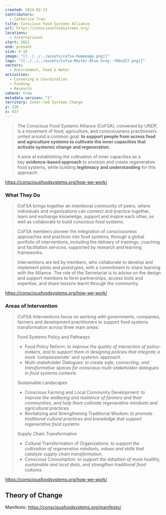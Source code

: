```yaml
---
created: 2024-02-12
contributors:
  - Catherine Tran
title: Conscious Food Systems Alliance
url: https://consciousfoodsystems.org/
locations:
  - International
start: 2021
end: present
size: 4-10
image: "[[../../../assets/cofsa-homepage.png]]"
logo: "[[../../../assets/Cofsa-Master-Blue-Grey--768x257.png]]"
sectors:
  - Environment, Food & Water
activities:
  - Convening & Coordination
  - Funding
  - Research
cohere: true
metadata_version: "1"
territory: Inner-led Systems Change
y: 326
x: 637
---
```

>The Conscious Food Systems Alliance (CoFSA), convened by UNDP, is a movement of food, agriculture, and consciousness practitioners united around a common goal: **to support people from across food and agriculture systems to cultivate the inner capacities that activate systemic change and regeneration.**
>
>It aims at establishing the cultivation of inner capacities as a key **evidence-based approach** to envision and create regenerative food systems, while building **legitimacy** **and understanding** for this approach.

https://consciousfoodsystems.org/how-we-work/

### What They Do

>CoFSA brings together an intentional community of peers, where individuals and organizations can connect and practice together, learn and exchange knowledge, support and inspire each other, as well as collaborate to build conscious food systems.

>CoFSA members pioneer the integration of consciousness approaches and practices into food systems, through a global portfolio of interventions, including the delivery of trainings, coaching and facilitation services, supported by research and learning frameworks.  
>
>Interventions are led by members, who collaborate to develop and implement pilots and prototypes, with a commitment to share learning with the Alliance. The role of the Secretariat is to advise on the design and support members to form partnerships, access tools and expertise, and share lessons learnt through the community.

https://consciousfoodsystems.org/how-we-work/

### Areas of Intervention

>CoFSA Interventions focus on working with governments, companies, farmers and development practitioners to support food systems transformation across three main areas:  
>
>Food Systems Policy and Pathways
>
>- Food Policy Reform: _to improve the quality of interaction of policy-makers, and to support them in designing policies that integrate a more ‘compassionate’ and systemic approach._
>- Multi-stakeholder Dialogues: _to create safe, connecting, and transformative spaces for conscious multi-stakeholder dialogues in food systems contexts._
>
>Sustainable Landscapes
>
>- Conscious Farming and Local Community Development: _to improve the wellbeing and resilience of farmers and their communities, and help them cultivate regenerative mindsets and agricultural practices._ 
>- Revitalizing and Strengthening Traditional Wisdom: _to promote traditional cultural practices and knowledge that support regenerative food systems_
>
>Supply Chain Transformation 
>
>- Cultural Transformation of Organizations: _​​to support the cultivation of regenerative mindsets, values and skills that catalyze supply chain transformation._ 
>- Conscious Consumption: _to support the adoption of more healthy, sustainable and local diets, and strengthen traditional food cultures._

https://consciousfoodsystems.org/how-we-work/

## Theory of Change

Manifesto: https://consciousfoodsystems.org/manifesto/








